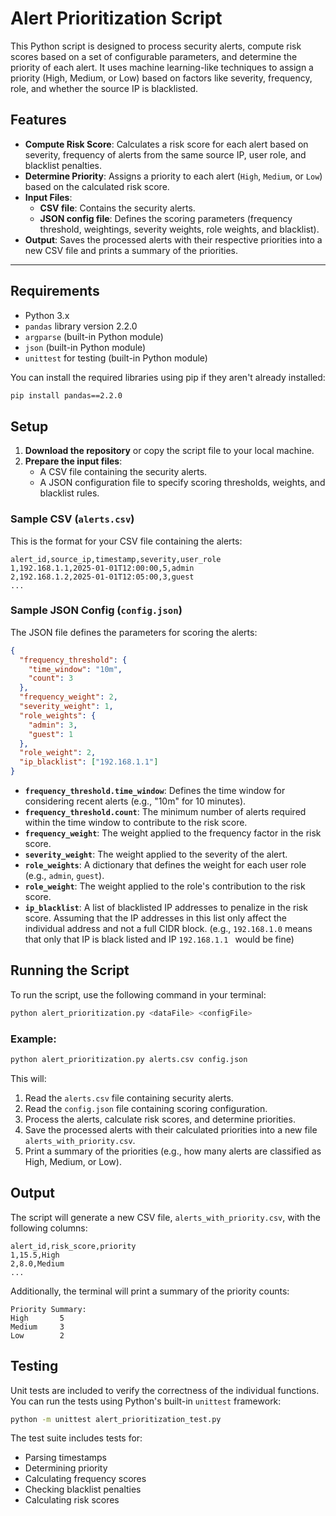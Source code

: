 # Alert Prioritization Script

This Python script is designed to process security alerts, compute risk scores based on a set of configurable parameters, and determine the priority of each alert. It uses machine learning-like techniques to assign a priority (High, Medium, or Low) based on factors like severity, frequency, role, and whether the source IP is blacklisted.

## Features

- **Compute Risk Score**: Calculates a risk score for each alert based on severity, frequency of alerts from the same source IP, user role, and blacklist penalties.
- **Determine Priority**: Assigns a priority to each alert (`High`, `Medium`, or `Low`) based on the calculated risk score.
- **Input Files**:
  - **CSV file**: Contains the security alerts.
  - **JSON config file**: Defines the scoring parameters (frequency threshold, weightings, severity weights, role weights, and blacklist).
- **Output**: Saves the processed alerts with their respective priorities into a new CSV file and prints a summary of the priorities.

---

## Requirements

- Python 3.x
- `pandas` library version 2.2.0
- `argparse` (built-in Python module)
- `json` (built-in Python module)
- `unittest` for testing (built-in Python module)

You can install the required libraries using pip if they aren't already installed:

```bash
pip install pandas==2.2.0
```

## Setup

1. **Download the repository** or copy the script file to your local machine.
2. **Prepare the input files**:
   - A CSV file containing the security alerts.
   - A JSON configuration file to specify scoring thresholds, weights, and blacklist rules.

### Sample CSV (`alerts.csv`)

This is the format for your CSV file containing the alerts:

```csv
alert_id,source_ip,timestamp,severity,user_role
1,192.168.1.1,2025-01-01T12:00:00,5,admin
2,192.168.1.2,2025-01-01T12:05:00,3,guest
...
```

### Sample JSON Config (`config.json`)

The JSON file defines the parameters for scoring the alerts:

```json
{
  "frequency_threshold": {
    "time_window": "10m",
    "count": 3
  },
  "frequency_weight": 2,
  "severity_weight": 1,
  "role_weights": {
    "admin": 3,
    "guest": 1
  },
  "role_weight": 2,
  "ip_blacklist": ["192.168.1.1"]
}
```

- **`frequency_threshold.time_window`**: Defines the time window for considering recent alerts (e.g., "10m" for 10 minutes).
- **`frequency_threshold.count`**: The minimum number of alerts required within the time window to contribute to the risk score.
- **`frequency_weight`**: The weight applied to the frequency factor in the risk score.
- **`severity_weight`**: The weight applied to the severity of the alert.
- **`role_weights`**: A dictionary that defines the weight for each user role (e.g., `admin`, `guest`).
- **`role_weight`**: The weight applied to the role's contribution to the risk score.
- **`ip_blacklist`**: A list of blacklisted IP addresses to penalize in the risk score.  Assuming that the IP addresses in this list only affect the individual address and not a full CIDR block. (e.g., `192.168.1.0` means that only that IP is black listed and IP `192.168.1.1 ` would be fine)

## Running the Script

To run the script, use the following command in your terminal:

```bash
python alert_prioritization.py <dataFile> <configFile>
```

### Example:

```bash
python alert_prioritization.py alerts.csv config.json
```

This will:
1. Read the `alerts.csv` file containing security alerts.
2. Read the `config.json` file containing scoring configuration.
3. Process the alerts, calculate risk scores, and determine priorities.
4. Save the processed alerts with their calculated priorities into a new file `alerts_with_priority.csv`.
5. Print a summary of the priorities (e.g., how many alerts are classified as High, Medium, or Low).

## Output

The script will generate a new CSV file, `alerts_with_priority.csv`, with the following columns:

```csv
alert_id,risk_score,priority
1,15.5,High
2,8.0,Medium
...
```

Additionally, the terminal will print a summary of the priority counts:

```
Priority Summary:
High       5
Medium     3
Low        2
```

## Testing

Unit tests are included to verify the correctness of the individual functions. You can run the tests using Python's built-in `unittest` framework:

```bash
python -m unittest alert_prioritization_test.py
```

The test suite includes tests for:
- Parsing timestamps
- Determining priority
- Calculating frequency scores
- Checking blacklist penalties
- Calculating risk scores